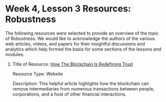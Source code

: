 # Week 4, Lesson 3 Resources: Robustness

The following resources were selected to provide an overview of the topic of Robustness. We would like to acknowledge the authors of the various web articles, videos, and papers for their insightful discussions and analytics which help formed the basis for some sections of the lessons and modules.

1. Title of Resource: [How The Blockchain Is Redefining Trust](https://www.wired.com/story/how-the-blockchain-is-redefining-trust/)

    Resource Type: Website

    Description: This helpful article highlights how the blockchain can remove intermediaries from numerous transactions between people, corporations, and a host of other financial interactions.
